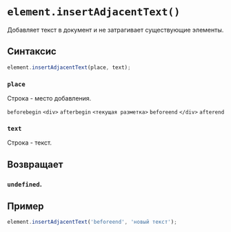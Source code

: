 # `element.insertAdjacentText()`

Добавляет текст в документ и не затрагивает существующие элементы.

## Синтаксис

```js
element.insertAdjacentText(place, text);
```

### `place`

Строка - место добавления.

`beforebegin` `<div>` `afterbegin` `<текущая разметка>` `beforeend` `</div>` `afterend`

### `text`

Строка - текст.

## Возвращает

### `undefined`.

## Пример

```js
element.insertAdjacentText('beforeend', 'новый текст');
```
